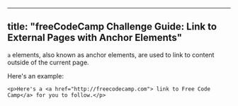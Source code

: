 
---
title: "freeCodeCamp Challenge Guide: Link to External Pages with Anchor Elements"
---

`a` elements, also known as anchor elements, are used to link to content outside of the current page.

Here's an example:

    <p>Here's a <a href="http://freecodecamp.com"> link to Free Code Camp</a> for you to follow.</p>
